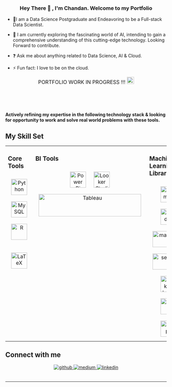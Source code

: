 ### <div align="center">Hey There 👋 , I'm Chandan. Welcome to my Portfolio</div>  
  

- 🔭I am a Data Science Postgraduate and Endeavoring to be a Full-stack Data Scientist.  
  

- 🌱 I am currently exploring the fascinating world of AI, intending to gain a comprehensive understanding of this cutting-edge technology. Looking Forward to contribute. 
  

- ❓ Ask me about anything related to Data Science, AI & Cloud.  
  

- ⚡ Fun fact: I  love to be on the cloud.

<div align="center">
  <span style="font-size: 16px;"> PORTFOLIO WORK IN PROGRESS !!! <img src="https://github.com/DataGenC/DataGenC/assets/90271634/f086dac6-037c-4c1e-be99-71d66fb7a50b" alt="Portfolio Work in Progress" width="22"/>
   
  <br/></span>
</div>
 
<br/>  

**Actively refining my expertise in the following technology stack & looking for opportunity to work and solve real world problems with these tools.**
## My Skill Set

<table>
  <tr>
    <td valign="top" width="15%">
 
### Core Tools
  <div align="center">
        <a href="https://www.python.org/" target="_blank"><img style="margin: 10px" src="https://github.com/DataGenC/DataGenC/assets/90271634/6f341733-b5c1-4118-9b99-6ee62cb76673" alt="Python" height="50" /></a>
        <a href="https://www.mysql.com/" target="_blank"><img style="margin: 10px" src="https://github.com/DataGenC/DataGenC/assets/90271634/025abc9a-dc9b-4941-ab68-d259b27c5d17" alt="MySQL" height="50" /></a>
        <a href="https://www.r-project.org/" target="_blank"><img style="margin: 10px" src="https://github.com/DataGenC/DataGenC/assets/90271634/7dd63ef4-0258-489b-9932-8f07ff0681ac" alt="R" height="50" /></a>
        <br/><br/>
        <a href="https://www.latex-project.org/" target="_blank"><img style="margin: 10px" src="https://profilinator.rishav.dev/skills-assets/latex.png" alt="LaTeX" height="50" /></a>
      </div>
    </td>
    <td valign="top" width="15%">
 
### BI Tools
<div align="center">
        <a href="https://powerbi.microsoft.com/en-us/" target="_blank"><img style="margin: 10px" src="https://profilinator.rishav.dev/skills-assets/powerbi.png" alt="Power Bi" height="50" /></a> 
  <a href="https://lookerstudio.google.com/" target="_blank"><img style="margin: 10px" src="https://github.com/DataGenC/DataGenC/assets/90271634/b11e1f68-7308-441c-9eb2-1d24b25116d8" alt="Looker Studio" height="50" /></a>
  <a href="https://www.tableau.com/" target="_blank"><img style="margin: 10px" src="https://github.com/DataGenC/DataGenC/assets/90271634/fd3c2f8f-0e43-43eb-9908-b76ac4a067aa" alt="Tableau" width= "320" height="70" /></a><br/>
        
   </div>
    </td>
<td valign="top" width="25%">
      
### Machine Learning Libraries
      
  <div align="center">
    <a href="https://numpy.org/" target="_blank"><img style="margin: 10px" src="https://github.com/DataGenC/DataGenC/assets/90271634/b60c42df-cebd-45b2-a26f-a730ae87e294" alt="Numpy" height="50" /></a>
    <a href="https://pandas.pydata.org/" target="_blank"><img style="margin: 10px" src="https://github.com/DataGenC/DataGenC/assets/90271634/b383adc2-2292-4afb-8b96-fd8780dcd116" alt="pandas" height="50" /></a><br/>
    <a href="https://matplotlib.org/" target="_blank"><img style="margin: 10px" src="https://github.com/DataGenC/DataGenC/assets/90271634/95884c9a-4fef-4814-b776-61220ebb2d12" alt="matplotlib" height="50" width= "100" /></a>
<br/>
    <a href="https://seaborn.pydata.org/" target="_blank"><img style="margin: 10px" src="https://github.com/DataGenC/DataGenC/assets/90271634/4a04bbc8-9058-433d-bc3a-acc9794082cc" alt="seaborn" height="50"  width= "100"/></a><br/>
    <a href="https://scikit-learn.org/" target="_blank"><img style="margin: 10px" src="https://github.com/DataGenC/DataGenC/assets/90271634/cd1374fe-6337-47e5-a627-858cdccac844" alt="Scikit-learn" height="50" /></a>
    <a href="https://www.nltk.org/" target="_blank"><img style="margin: 10px" src="https://github.com/DataGenC/DataGenC/assets/90271634/c55e5048-d06d-48e0-9c85-d4806f3d80f5" alt="NLTK" height="50" /></a>
    <a href="https://scipy.org/" target="_blank"><img style="margin: 10px" src="https://github.com/DataGenC/DataGenC/assets/90271634/ebea2c67-52a7-49c7-94a3-39c486104407" alt="Scipy" height="50" /></a>
        
        
</div>
    </td>
<td valign="top" width="15%">
      
### Deep Learning Frameworks
<a href="https://www.tensorflow.org/" target="_blank"><img style="margin: 10px" src="https://github.com/DataGenC/DataGenC/assets/90271634/6a92826f-160c-4294-9ba5-d5a07a4b8b5a" alt="TensorFlow" height="50" /></a>
<a href="https://pytorch.org/" target="_blank"><img style="margin: 10px" src="https://github.com/DataGenC/DataGenC/assets/90271634/2bcf2694-b771-4ce8-adfc-5e214e153582" alt="pytorch" height="50" /></a>
  
  <a href="https://keras.io/" target="_blank"><img style="margin: 10px" src="https://github.com/DataGenC/DataGenC/assets/90271634/a32b4313-6c8b-4f97-b8dc-cf17dc99e5fc" alt="pytorch" height="50" /></a>
<td valign="top" width="20%">

### Database & Data Warehouse
  <div align="center">
        <a href="https://www.postgresql.org/" target="_blank"><img style="margin: 10px" src="https://github.com/DataGenC/DataGenC/assets/90271634/8def6d83-deeb-428c-83b4-74f185ab8af0" alt="PostgreSQL" height="50" /></a><br/>
    <a href="https://www.snowflake.com/" target="_blank"><img style="margin: 10px" src="https://github.com/DataGenC/DataGenC/assets/90271634/8df7cc49-f393-4163-bbb5-3231ec67d0d1" alt="Snowflake" height="50" /></a>
    <a href="https://cloud.google.com/bigquery" target="_blank"><img style="margin: 10px" src="https://github.com/DataGenC/DataGenC/assets/90271634/4de89520-b17d-42be-9321-5d557e6ce24c" alt="BigQuery" height="50" /></a>
    <a href="https://www.ibm.com/products/db2" target="_blank"><img style="margin: 10px" src="https://github.com/DataGenC/DataGenC/assets/90271634/222e749b-665c-4dbc-9b5e-e29643a5d778" alt="DB2" height="50" /></a>
      </div>
    </td>
   <!-- <td valign="top" width="20%"> -->

<!--### Data Engineering
  <div align="center">
      <a href="https://cloud.google.com/" target="_blank"><img style="margin: 10px" src="https://github.com/DataGenC/DataGenC/assets/90271634/4ee5da91-f1a0-4185-9e1f-858f6468cec6" alt="GCP" height="50" /></a>
      <a href="https://hadoop.apache.org/" target="_blank"><img style="margin: 10px" src="https://github.com/DataGenC/DataGenC/assets/90271634/74cffdac-0207-4f7d-b58a-590f5a9c4cf4" alt="Hadoop" height="50" /></a>
      <a href="https://spark.apache.org/" target="_blank"><img style="margin: 10px" src="https://github.com/DataGenC/DataGenC/assets/90271634/0a3e16e5-95af-45d3-b230-d2b485c61f54" alt="Spark" height="50" /></a>
     <a href="https://airflow.apache.org/" target="_blank"><img style="margin: 10px" src="https://github.com/DataGenC/DataGenC/assets/90271634/da1892e5-cf75-457a-a669-13b11892b280" alt="Airflow" height="50" /></a> -->
        
<!-- <a href="https://kubernetes.io/" target="_blank"><img style="margin: 10px" src="https://profilinator.rishav.dev/skills-assets/kubernetes-icon.svg" alt="Kubernetes" height="50" /></a>
        <a href="https://www.linux.org/" target="_blank"><img style="margin: 10px" src="https://profilinator.rishav.dev/skills-assets/linux-original.svg" alt="Linux" height="50" /></a>
        <a href="https://github.com/" target="_blank"><img style="margin: 10px" src="https://profilinator.rishav.dev/skills-assets/git-scm-icon.svg" alt="Git" height="50" /></a>
        <a href="https://www.gnu.org/software/bash/" target="_blank"><img style="margin: 10px" src="https://profilinator.rishav.dev/skills-assets/gnu_bash-icon.svg" alt="Bash" height="50" /></a>
        
        
        <a href="https://www.docker.com/" target="_blank"><img style="margin: 10px" src="https://profilinator.rishav.dev/skills-assets/docker-original-wordmark.svg" alt="Docker" height="50" /></a>
        <a href="https://about.gitlab.com/" target="_blank"><img style="margin: 10px" src="https://profilinator.rishav.dev/skills-assets/gitlab.svg" alt="GitLab" height="50" /></a> -->
      
      
  </div>
    </td>
  </tr>
</table>



## Connect with me  
<div align="center">
<a href="https://github.com/DataGenC" target="_blank">
<img src=https://img.shields.io/badge/github-%2324292e.svg?&style=for-the-badge&logo=github&logoColor=white alt=github style="margin-bottom: 5px;" />
</a>
<a href="https://medium.com/@datagenc" target="_blank">
<img src=https://img.shields.io/badge/medium-%23292929.svg?&style=for-the-badge&logo=medium&logoColor=white alt=medium style="margin-bottom: 5px;" />
</a>
<a href="https://linkedin.com/in/chandandehury" target="_blank">
<img src=https://img.shields.io/badge/linkedin-%231E77B5.svg?&style=for-the-badge&logo=linkedin&logoColor=white alt=linkedin style="margin-bottom: 5px;" />
</a>  
</div>  
  

<br/>  

<!--
## Github Stats  
<div align="center"><img src="https://github-readme-stats.vercel.app/api?username=DataGenC&show_icons=true&count_private=true&hide_border=true" align="center" /></div>  

<br/>  


## Recent Blog Posts  
  

<br/>  
 

<br/>  

<div align="center">
<img src="https://komarev.com/ghpvc/?username=DataGenC&&style=flat-square" align="center" />
</div>  
  

<br/>  

<div align="center">
            <a href="https://www.buymeacoffee.com/DataGenC" target="_blank" style="display: inline-block;">
                <img
                    src="https://img.shields.io/badge/Donate-Buy%20Me%20A%20Coffee-orange.svg?style=flat-square&logo=buymeacoffee" 
                    align="center"
                />
            </a></div>  

<br/>  


<br /> -->

----
